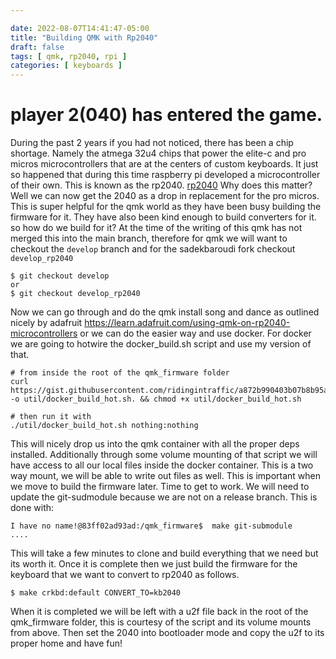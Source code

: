 ```yaml
---

date: 2022-08-07T14:41:47-05:00
title: "Building QMK with Rp2040"
draft: false
tags: [ qmk, rp2040, rpi ]
categories: [ keyboards ]
---
```


# player 2(040) has entered the game.
During  the past 2 years if you had not noticed, there has been a chip shortage. Namely the atmega 32u4 chips that power the elite-c and pro micros microcontrollers that are at the centers of custom keyboards.   It just so happened that during this time raspberry pi developed a microcontroller of their own.
This is known as the rp2040.
[rp2040](https://www.raspberrypi.com/documentation/microcontrollers/rp2040.html)
Why does this matter?   Well we can now get the 2040 as a drop in replacement for the pro micros.  This is super helpful for the qmk world as they have been busy building the firmware for it.  They have also been kind enough to build converters for it.
so how do we build for it?
At the time of the writing of this qmk has not merged this into the main branch, therefore for qmk we will want to checkout the `develop` branch and for the sadekbaroudi fork checkout  `develop_rp2040`
```
$ git checkout develop
or
$ git checkout develop_rp2040
```
Now we can go through and do the qmk install song and dance as outlined nicely by adafruit https://learn.adafruit.com/using-qmk-on-rp2040-microcontrollers
or we can do the easier way and use docker.
For docker we are going to hotwire the docker_build.sh script and use my version of that.
```
# from inside the root of the qmk_firmware folder
curl https://gist.githubusercontent.com/ridingintraffic/a872b990403b07b8b95a90e438dba529/raw/f893d70dfe447fc925a8fff1dbf5de507cc9cc7b/docker_build_hot.sh -o util/docker_build_hot.sh. && chmod +x util/docker_build_hot.sh

# then run it with
./util/docker_build_hot.sh nothing:nothing
```
This will nicely drop us into the qmk container with all the proper deps installed.
Additionally through some volume mounting of that script we will have access to all our local files inside the docker container.  This is a two way mount, we will be able to write out files as well.  This is important when we move to build the firmware later.
Time to get to work.  We will need to update the git-sudmodule because we are not on a release branch.  This is done with:

```
I have no name!@83ff02ad93ad:/qmk_firmware$  make git-submodule
....
```
This will take a few minutes to clone and build everything that we need but its worth it.
Once it is complete then we just build the firmware for the keyboard that we want to convert to rp2040 as follows.
```
$ make crkbd:default CONVERT_TO=kb2040
```
When it is completed we will be left with a u2f file back in the root of the qmk_firmware folder, this is courtesy of the script and its volume mounts from above.
Then set the 2040 into bootloader mode and copy the u2f to its proper home and have fun!
